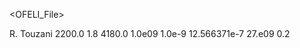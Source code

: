 <?xml version="1.0" encoding="ISO-8859-1" ?>
<OFELI_File>
<info>
   <title>Material data for Concrete</title>
   <date></date>
   <author>R. Touzani</author>
</info>
<Material name="Concrete">
   <Density>2200.0</Density>
   <ThermalConductivity>1.8</ThermalConductivity>
   <SpecificHeat>4180.0</SpecificHeat>
   <ElectricConductivity>1.0e09</ElectricConductivity>
   <ElectricResistivity>1.0e-9</ElectricResistivity>
   <MagneticPermeability>12.566371e-7</MagneticPermeability>
   <YoungModulus>27.e09</YoungModulus>
   <PoissonRatio>0.2</PoissonRatio>
</Material>
</OFELI_File>
